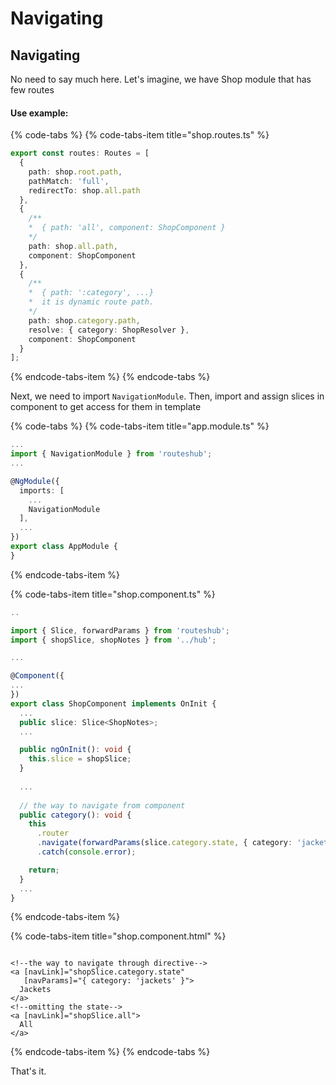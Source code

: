 # Navigating

## Navigating

No need to say much here. Let's imagine, we have Shop module that has few routes

#### Use example:

{% code-tabs %}
{% code-tabs-item title="shop.routes.ts" %}
```typescript
export const routes: Routes = [
  {
    path: shop.root.path,
    pathMatch: 'full',
    redirectTo: shop.all.path
  },
  {
    /** 
    *  { path: 'all', component: ShopComponent }
    */
    path: shop.all.path,
    component: ShopComponent
  },
  {
    /** 
    *  { path: ':category', ...}
    *  it is dynamic route path.
    */
    path: shop.category.path,
    resolve: { category: ShopResolver },
    component: ShopComponent
  }
];
```
{% endcode-tabs-item %}
{% endcode-tabs %}

 Next, we need to import `NavigationModule`. Then, import and assign slices in component to get access for them in template 

{% code-tabs %}
{% code-tabs-item title="app.module.ts" %}
```typescript
...
import { NavigationModule } from 'routeshub';
...

@NgModule({
  imports: [
    ...
    NavigationModule
  ],
  ...
})
export class AppModule {
}
```
{% endcode-tabs-item %}

{% code-tabs-item title="shop.component.ts" %}
```typescript
..

import { Slice, forwardParams } from 'routeshub';
import { shopSlice, shopNotes } from '../hub';

...

@Component({
...
})
export class ShopComponent implements OnInit {
  ...
  public slice: Slice<ShopNotes>;
  ...

  public ngOnInit(): void {
    this.slice = shopSlice;
  }
  
  ...
  
  // the way to navigate from component
  public category(): void {
    this
      .router
      .navigate(forwardParams(slice.category.state, { category: 'jackets' })
      .catch(console.error);

    return;
  }
  ...
}
```
{% endcode-tabs-item %}

{% code-tabs-item title="shop.component.html" %}
```markup

<!--the way to navigate through directive-->
<a [navLink]="shopSlice.category.state" 
   [navParams]="{ category: 'jackets' }">
  Jackets
</a>
<!--omitting the state-->
<a [navLink]="shopSlice.all">
  All
</a>
```
{% endcode-tabs-item %}
{% endcode-tabs %}

That's it.

